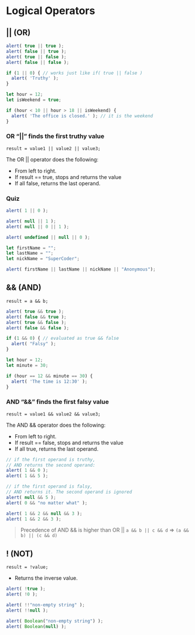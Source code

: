 # Logical Operators

## || (OR)

``` JavaScript
alert( true || true );   
alert( false || true );  
alert( true || false );  
alert( false || false ); 
```

``` JavaScript
if (1 || 0) { // works just like if( true || false )
  alert( 'Truthy' );
}
```

``` JavaScript
let hour = 12;
let isWeekend = true;

if (hour < 10 || hour > 18 || isWeekend) {
  alert( 'The office is closed.' ); // it is the weekend
}
```

### OR “||” finds the first truthy value
`result = value1 || value2 || value3;`

The OR || operator does the following:
- From left to right.
- If result == true, stops and returns the value
- If all false, returns the last operand.

### Quiz
``` JavaScript
alert( 1 || 0 ); 

alert( null || 1 );
alert( null || 0 || 1 );

alert( undefined || null || 0 );
```

``` JavaScript
let firstName = "";
let lastName = "";
let nickName = "SuperCoder";

alert( firstName || lastName || nickName || "Anonymous");
```

## && (AND)
`result = a && b;`

``` JavaScript
alert( true && true );  
alert( false && true ); 
alert( true && false ); 
alert( false && false );
```

``` JavaScript
if (1 && 0) { // evaluated as true && false
  alert( "Falsy" );
}
```

``` JavaScript
let hour = 12;
let minute = 30;

if (hour == 12 && minute == 30) {
  alert( 'The time is 12:30' );
}
```

### AND “&&” finds the first falsy value
`result = value1 && value2 && value3;`

The AND && operator does the following:
- From left to right.
- If result == false, stops and returns the value
- If all true, returns the last operand.

``` JavaScript
// if the first operand is truthy,
// AND returns the second operand:
alert( 1 && 0 );
alert( 1 && 5 );

// if the first operand is falsy,
// AND returns it. The second operand is ignored
alert( null && 5 );
alert( 0 && "no matter what" );
```

``` JavaScript
alert( 1 && 2 && null && 3 );
alert( 1 && 2 && 3 );
```

> Precedence of AND && is higher than OR ||
> `a && b || c && d` => `(a && b) || (c && d)`

## ! (NOT)
`result = !value;`
- Returns the inverse value.

``` JavaScript
alert( !true );
alert( !0 );

alert( !!"non-empty string" );
alert( !!null );

alert( Boolean("non-empty string") );
alert( Boolean(null) );
```